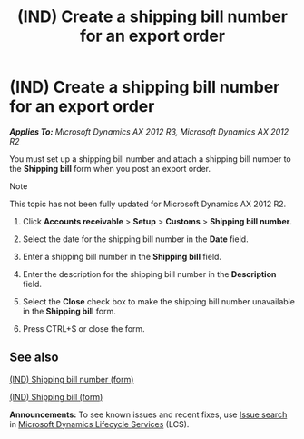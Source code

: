 ﻿---
title: (IND) Create a shipping bill number for an export order
TOCTitle: (IND) Create a shipping bill number for an export order
ms:assetid: 7d8d0889-b3a7-4d0e-aba8-c794569a895e
ms:mtpsurl: https://technet.microsoft.com/en-us/library/JJ677969(v=AX.60)
ms:contentKeyID: 49385933
ms.date: 04/18/2014
mtps_version: v=AX.60
---

# (IND) Create a shipping bill number for an export order 


_**Applies To:** Microsoft Dynamics AX 2012 R3, Microsoft Dynamics AX 2012 R2_

You must set up a shipping bill number and attach a shipping bill number to the **Shipping bill** form when you post an export order.


> [!NOTE]
> <P>This topic has not been fully updated for Microsoft Dynamics AX 2012 R2.</P>



1.  Click **Accounts receivable** \> **Setup** \> **Customs** \> **Shipping bill number**.

2.  Select the date for the shipping bill number in the **Date** field.

3.  Enter a shipping bill number in the **Shipping bill** field.

4.  Enter the description for the shipping bill number in the **Description** field.

5.  Select the **Close** check box to make the shipping bill number unavailable in the **Shipping bill** form.

6.  Press CTRL+S or close the form.

## See also

[(IND) Shipping bill number (form)](https://technet.microsoft.com/en-us/library/jj677859\(v=ax.60\))

[(IND) Shipping bill (form)](https://technet.microsoft.com/en-us/library/jj664805\(v=ax.60\))

  
**Announcements:** To see known issues and recent fixes, use [Issue search](http://go.microsoft.com/fwlink/?linkid=389258) in [Microsoft Dynamics Lifecycle Services](http://go.microsoft.com/fwlink/?linkid=306505) (LCS).

